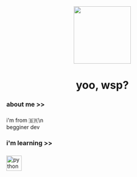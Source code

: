 <div align="center">
  <img height="150" src="https://avatars.fastly.steamstatic.com/29cbfeeb290b121d42de5fdd90611f7b89c19de7_full.jpg"  />
</div>

###

<h1 align="center">yoo, wsp?</h1>

###

<h3 align="left">about me >></h3>

###

<p align="left">i'm from 🇧🇷\n<br>begginer dev</p>

###

<h3 align="left">i'm learning >></h3>

###

<div align="left">
  <img src="https://cdn.jsdelivr.net/gh/devicons/devicon/icons/lua/lua-original.svg" height="40" alt="python logo"  />
</div>

###

